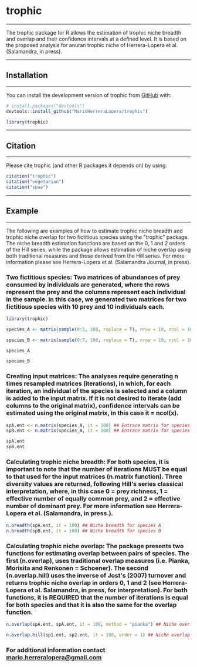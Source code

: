 
# trophic
-----

The trophic package for R allows the estimation of trophic niche breadth and overlap and their confidence intervals at a defined level. It is based on the proposed analysis for anuran trophic niche of Herrera-Lopera et al. (Salamandra, in press).

-----

## Installation

-----
You can install the development version of trophic from [GitHub](https://github.com/) with:

``` r
# install.packages("devtools")
devtools::install_github("MarioHerreraLopera/trophic")

library(trophic)
```
-----

## Citation
-----

Please cite trophic (and other R packages it depends on) by using:

```r
citation("trophic")
citation("vegetarian")
citation("spaa")
```

-----

## Example

-----

The following are examples of how to estimate trophic niche breadth and trophic niche overlap for two fictitious species using the "trophic" package. The niche breadth estimation functions are based on the 0, 1 and 2 orders of the Hill series, while the package allows estimation of niche overlap using both traditional measures and those derived from the Hill series. For more information please see Herrera-Lopera et al. (Salamandra Journal, in press).

### Two fictitious species: Two matrices of abundances of prey consumed by individuals are generated, where the rows represent the prey and the columns represent each individual in the sample. In this case, we generated two matrices for two fictitious species with 10 prey and 10 individuals each.

``` r
library(trophic)

species_A <- matrix(sample(0:5, 100, replace = T), nrow = 10, ncol = 10) ## First species

species_B <- matrix(sample(0:7, 100, replace = T), nrow = 10, ncol = 10) ## Second species

species_A

species_B
```

### Creating input matrices: The analyses require generating n times resampled matrices (iterations), in which, for each iteration, an individual of the species is selected and a column is added to the input matrix. If it is not desired to iterate (add columns to the original matrix), confidence intervals can be estimated using the original matrix, in this case it = ncol(x).

``` r
spA.ent <- n.matrix(species_A, it = 100) ## Entrace matrix for species A
spB.ent <- n.matrix(species_A, it = 100) ## Entrace matrix for species B

spA.ent
spB.ent
```

### Calculating trophic niche breadth: For both species, it is important to note that the number of iterations MUST be equal to that used for the input matrices (n.matrix function). Three diversity values are returned, following Hill's series classical interpretation, where, in this case 0 = prey richness, 1 = effective number of equally common prey, and 2 = effective number of dominant prey. For more information see Herrera-Lopera et al. (Salamandra, in press.).

``` r
n.breadth(spA.ent, it = 100) ## Niche breadth for species A
n.breadth(spB.ent, it = 100) ## Niche breadth for species B
```

### Calculating trophic niche overlap: The package presents two functions for estimating overlap between pairs of species. The first (n.overlap), uses traditional overlap measures (i.e. Pianka, Morisita and Renkonen = Schoener). The second (n.overlap.hill) uses the inverse of Jost's (2007) turnover and returns trophic niche overlap in orders 0, 1 and 2 (see Herrera-Lopera et al. Salamandra, in press, for interpretation). For both functions, it is REQUIRED that the number of iterations is equal for both species and that it is also the same for the overlap function.

``` r
n.overlap(spA.ent, spA.ent, it = 100, method = "pianka") ## Niche overlap for species A and B, using Pianka measure

n.overlap.hill(sp1.ent, sp2.ent, it = 100, order = 1) ## Niche overlap for species A and B, using order 1
```

### For additional information contact mario.herreralopera@gmail.com 
